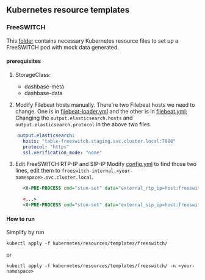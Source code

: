 ## Kubernetes resource templates

### FreeSWITCH
This [folder](./freeswitch) contains necessary Kubernetes resource files to set up a FreeSWITCH pod with mock data generated.

#### prerequisites
1. StorageClass:
    - dashbase-meta
    - dashbase-data

2. Modify Filebeat hosts manually.
There're two Filebeat hosts we need to change. One is in [filebeat-loader.yml](./freeswitch/filebeat-loader.yml) and the other is in [filebeat.yml](./freeswitch/filebeat.yml);
Changing the `output.elasticsearch.hosts` and `output.elasticsearch.protocol` in the above two files.
```yaml
    output.elasticsearch:
      hosts: "table-freeswitch.staging.svc.cluster.local:7888"
      protocol: "https"
      ssl.verification_mode: "none"
```
3. Edit FreeSWITCH RTP-IP and SIP-IP
Modify [config.yml](./freeswitch/config.yml) to find those two lines, edit them to `freeswitch-internal.<your-namespace>.svc.cluster.local`.
```xml
      <X-PRE-PROCESS cmd="stun-set" data="external_rtp_ip=host:freeswitch-internal.default.svc.cluster.local"/>

      <...>
      <X-PRE-PROCESS cmd="stun-set" data="external_sip_ip=host:freeswitch-internal.default.svc.cluster.local"/>
```

#### How to run
Simplify by run
```shell script
kubectl apply -f kubernetes/resources/templates/freeswitch/
```
or
```shell script
kubectl apply -f kubernetes/resources/templates/freeswitch/ -n <your-namespace>
```
